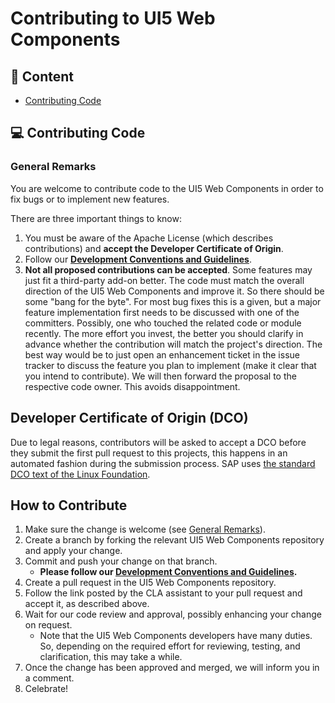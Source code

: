 # Contributing to UI5 Web Components
## 📖 Content

 * [Contributing Code](#how-to-contribute)

## 💻 Contributing Code
### General Remarks
You are welcome to contribute code to the UI5 Web Components in order to fix bugs or to implement new features.

There are three important things to know:

1. You must be aware of the Apache License (which describes contributions) and **accept the Developer Certificate of Origin**.
2. Follow our **[Development Conventions and Guidelines](https://ui5.github.io/webcomponents/playground/?path=/docs/docs-contributing-conventions-and-guidelines--docs)**.
3. **Not all proposed contributions can be accepted**. Some features may just fit a third-party add-on better. The code must match the overall direction of the UI5 Web Components and improve it. So there should be some "bang for the byte". For most bug fixes this is a given, but a major feature implementation first needs to be discussed with one of the committers. Possibly, one who touched the related code or module recently. The more effort you invest, the better you should clarify in advance whether the contribution will match the project's direction. The best way would be to just open an enhancement ticket in the issue tracker to discuss the feature you plan to implement (make it clear that you intend to contribute). We will then forward the proposal to the respective code owner. This avoids disappointment.

## Developer Certificate of Origin (DCO)

Due to legal reasons, contributors will be asked to accept a DCO before they submit the first pull request to this projects, this happens in an automated fashion during the submission process. SAP uses [the standard DCO text of the Linux Foundation](https://developercertificate.org/).

## How to Contribute
1. Make sure the change is welcome (see [General Remarks](#general-remarks)).
1. Create a branch by forking the relevant UI5 Web Components repository and apply your change.
1. Commit and push your change on that branch.
    - **Please follow our [Development Conventions and Guidelines](https://ui5.github.io/webcomponents/playground/?path=/docs/docs-contributing-conventions-and-guidelines--docs).**
1. Create a pull request in the UI5 Web Components repository.
1. Follow the link posted by the CLA assistant to your pull request and accept it, as described above.
1. Wait for our code review and approval, possibly enhancing your change on request.
    - Note that the UI5 Web Components developers have many duties. So, depending on the required effort for reviewing, testing, and clarification, this may take a while.
1. Once the change has been approved and merged, we will inform you in a comment.
1. Celebrate!

